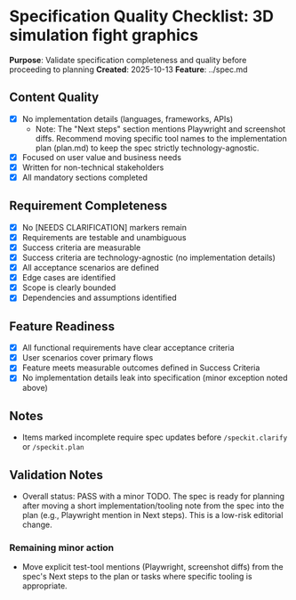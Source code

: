 # Specification Quality Checklist: 3D simulation fight graphics

**Purpose**: Validate specification completeness and quality before proceeding to planning
**Created**: 2025-10-13
**Feature**: ../spec.md

## Content Quality

- [x] No implementation details (languages, frameworks, APIs)
  - Note: The "Next steps" section mentions Playwright and screenshot diffs. Recommend
    moving specific tool names to the implementation plan (plan.md) to keep the spec
    strictly technology-agnostic.
- [x] Focused on user value and business needs
- [x] Written for non-technical stakeholders
- [x] All mandatory sections completed

## Requirement Completeness

- [x] No [NEEDS CLARIFICATION] markers remain
- [x] Requirements are testable and unambiguous
- [x] Success criteria are measurable
- [x] Success criteria are technology-agnostic (no implementation details)
- [x] All acceptance scenarios are defined
- [x] Edge cases are identified
- [x] Scope is clearly bounded
- [x] Dependencies and assumptions identified

## Feature Readiness

- [x] All functional requirements have clear acceptance criteria
- [x] User scenarios cover primary flows
- [x] Feature meets measurable outcomes defined in Success Criteria
- [x] No implementation details leak into specification (minor exception noted above)

## Notes

- Items marked incomplete require spec updates before `/speckit.clarify` or `/speckit.plan`

## Validation Notes

- Overall status: PASS with a minor TODO. The spec is ready for planning after moving a
  short implementation/tooling note from the spec into the plan (e.g., Playwright mention
  in Next steps). This is a low-risk editorial change.

### Remaining minor action

- Move explicit test-tool mentions (Playwright, screenshot diffs) from the spec's Next
  steps to the plan or tasks where specific tooling is appropriate.

